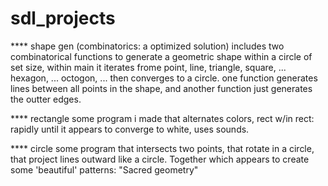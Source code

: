 # sdl_projects

**** shape gen (combinatorics: a optimized solution)
  includes two combinatorical functions to generate a geometric shape within a circle of set size,
  within main it iterates frome point, line, triangle, square, ... hexagon, ... octogon, ... then converges to a circle.
  one function generates lines between all points in the shape, and another function just generates the outter edges.

**** rectangle
  some program i made that alternates colors, rect w/in rect: rapidly until it appears to converge to white, uses sounds.

**** circle
  some program that intersects two points, that rotate in a circle, that project lines outward like a circle. Together which appears to create some 'beautiful' patterns: "Sacred geometry"
